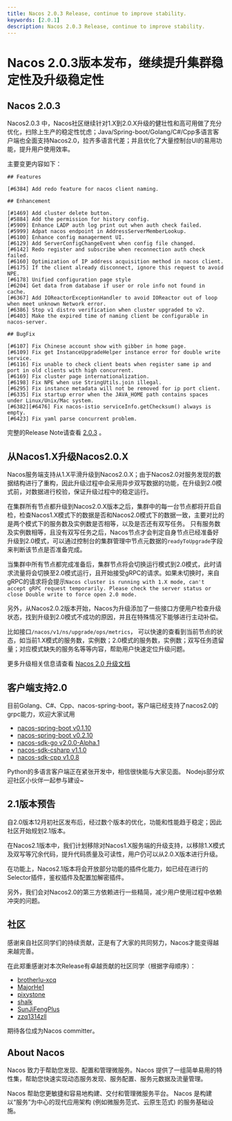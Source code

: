 ```yaml
---
title: Nacos 2.0.3 Release, continue to improve stability.
keywords: [2.0.1]
description: Nacos 2.0.3 Release, continue to improve stability.
---
```


# Nacos 2.0.3版本发布，继续提升集群稳定性及升级稳定性

## Nacos 2.0.3


Nacos2.0.3 中，Nacos社区继续针对1.X到2.0.X升级的健壮性和高可用做了充分优化，扫除上生产的稳定性忧虑；Java/Spring-boot/Golang/C#/Cpp多语言客户端也全面支持Nacos2.0，拉齐多语言代差；并且优化了大量控制台UI的易用功能，提升用户使用效率。

主要变更内容如下：


```
## Features

[#6384] Add redo feature for nacos client naming.

## Enhancement

[#1469] Add cluster delete button.
[#5884] Add the permission for history config.
[#5909] Enhance LADP auth log print out when auth check failed.
[#5999] Adpat nacos endpoint in AddressServerMemberLookup.
[#6100] Enhance config managerment UI.
[#6129] Add ServerConfigChangeEvent when config file changed.
[#6142] Redo register and subscribe when reconnection auth check failed.
[#6160] Optimization of IP address acquisition method in nacos client.
[#6175] If the client already disconnect, ignore this request to avoid NPE.
[#6178] Unified configuration page style
[#6204] Get data from database if user or role info not found in cache.
[#6367] Add IOReactorExceptionHandler to avoid IOReactor out of loop when meet unknown Network error.
[#6386] Stop v1 distro verification when cluster upgraded to v2.
[#6403] Make the expired time of naming client be configurable in nacos-server.

## BugFix

[#6107] Fix Chinese account show with gibber in home page.
[#6109] Fix get InstanceUpgradeHelper instance error for double write service.
[#6116] Fix unable to check client beats when register same ip and port in old clients with high concurrent.
[#6169] Fix cluster page internationalization.
[#6198] Fix NPE when use StringUtils.join illegal.
[#6295] Fix instance metadata will not be removed for ip port client.
[#6335] Fix startup error when the JAVA_HOME path contains spaces under Linux/Unix/Mac system.
[#6382][#6476] Fix nacos-istio serviceInfo.getChecksum() always is empty.
[#6423] Fix yaml parse concurrent problem.
```


完整的Release Note请查看 [2.0.3](https://github.com/alibaba/nacos/releases/tag/2.0.3) 。


## 从Nacos1.X升级Nacos2.0.X


Nacos服务端支持从1.X平滑升级到Nacos2.0.X；由于Nacos2.0对服务发现的数据结构进行了重构，因此升级过程中会采用异步双写数据的功能，在升级到2.0模式前，对数据进行校验，保证升级过程中的稳定运行。


在集群所有节点都升级到Nacos2.0.X版本之后，集群中的每一台节点都将开启自检，检查Nacos1.X模式下的数据是否和Nacos2.0模式下的数据一致，主要对比的是两个模式下的服务数及实例数是否相等，以及是否还有双写任务。
只有服务数及实例数相等，且没有双写任务之后，Nacos节点才会判定自身节点已经准备好升级到2.0模式，可以通过控制台的集群管理中节点元数据的`readyToUpgrade`字段来判断该节点是否准备完成。


当集群中所有节点都完成准备后，集群节点将会切换运行模式到2.0模式，此时请求流量将会切换至2.0模式运行，且开始接受gRPC的请求。如果未切换时，来自gRPC的请求将会提示`Nacos cluster is running with 1.X mode, can't accept gRPC request temporarily. Please check the server status or close Double write to force open 2.0 mode.`


另外，从Nacos2.0.2版本开始，Nacos为升级添加了一些接口方便用户检查升级状态，找到升级到2.0模式不成功的原因，并且在特殊情况下能够进行主动补偿。


比如接口`/nacos/v1/ns/upgrade/ops/metrics`， 可以快速的查看到当前节点的状态，如当前1.X模式的服务数，实例数；2.0模式的服务数，实例数；双写任务遗留量；对应模式缺失的服务名等等内容，帮助用户快速定位升级问题。


更多升级相关信息请查看 [Nacos 2.0 升级文档](https://nacos.io/zh-cn/docs/2.0.0-upgrading.html)


## 客户端支持2.0


目前Golang、C#、Cpp、nacos-spring-boot，客户端已经支持了nacos2.0的grpc能力，欢迎大家试用
​

- [nacos-spring-boot v0.1.10](https://github.com/nacos-group/nacos-spring-boot-project/releases/tag/0.1.10)
- [nacos-spring-boot v0.2.10](https://github.com/nacos-group/nacos-spring-boot-project/releases/tag/0.2.10)
- [nacos-sdk-go v2.0.0-Alpha.1](https://github.com/nacos-group/nacos-sdk-go/releases/tag/v2.0.0-Alpha.1)
- [nacos-sdk-csharp v1.1.0](https://github.com/nacos-group/nacos-sdk-csharp/releases/tag/v1.1.0)
- [nacos-sdk-cpp v1.0.8](https://github.com/nacos-group/nacos-sdk-cpp/releases/tag/1.0.8)

Python的多语言客户端正在紧张开发中，相信很快能与大家见面。 Nodejs部分欢迎社区小伙伴一起参与建设~

## 2.1版本预告


自2.0版本12月初社区发布后，经过数个版本的优化，功能和性能趋于稳定；因此社区开始规划2.1版本。


在Nacos2.1版本中，我们计划移除对Nacos1.X服务端的升级支持，以移除1.X模式及双写等冗余代码，提升代码质量及可读性，用户仍可以从2.0.X版本进行升级。


在功能上，Nacos2.1版本将会开放部分功能的插件化能力，如已经在进行的Selector插件，鉴权插件及配置加解密插件。


另外，我们会对Nacos2.0的第三方依赖进行一些精简，减少用户使用过程中依赖冲突的问题。


## 社区


感谢来自社区同学们的持续贡献，正是有了大家的共同努力，Nacos才能变得越来越完善。


在此郑重感谢对本次Release有卓越贡献的社区同学（根据字母顺序）：


- [brotherlu-xcq](https://github.com/brotherlu-xcq)
- [MajorHe1](https://github.com/MajorHe1)
- [pixystone](https://github.com/pixystone)
- [shalk](https://github.com/shalk)
- [SunJiFengPlus](https://github.com/SunJiFengPlus)
- [zzq1314zll](https://github.com/zzq1314zll)


期待各位成为Nacos committer。


## About Nacos


Nacos 致力于帮助您发现、配置和管理微服务。Nacos 提供了一组简单易用的特性集，帮助您快速实现动态服务发现、服务配置、服务元数据及流量管理。


Nacos 帮助您更敏捷和容易地构建、交付和管理微服务平台。 Nacos 是构建以“服务”为中心的现代应用架构 (例如微服务范式、云原生范式) 的服务基础设施。
